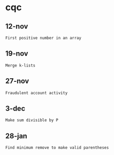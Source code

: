 # cqc
## 12-nov
	First positive number in an array

## 19-nov
	Merge k-lists

## 27-nov
	Fraudulent account activity

## 3-dec
	Make sum divisible by P

## 28-jan
	Find minimum remove to make valid parentheses

